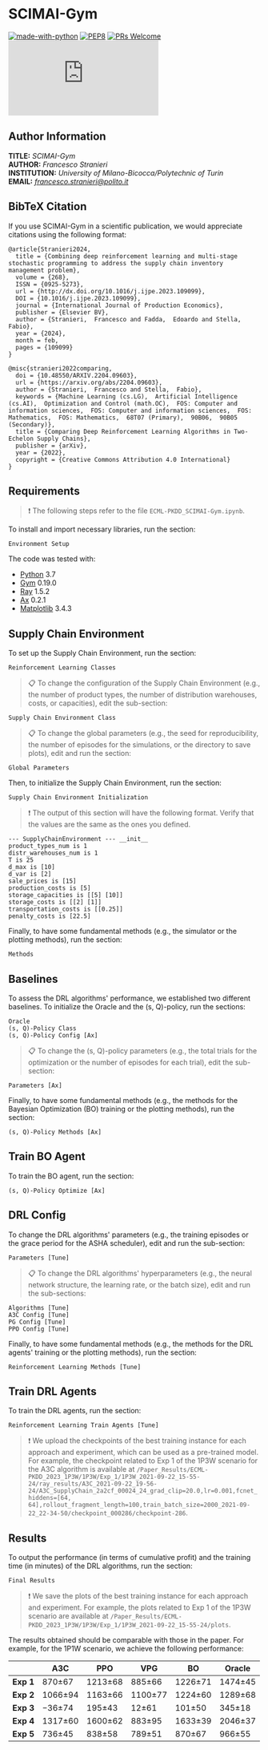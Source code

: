 # SCIMAI-Gym

[![made-with-python](https://img.shields.io/badge/Made%20with-Python-1f425f.svg)](https://www.python.org/)
[![PEP8](https://img.shields.io/badge/code%20style-pep8-orange.svg)](https://www.python.org/dev/peps/pep-0008/)
[![PRs Welcome](https://img.shields.io/badge/PRs-welcome-brightgreen.svg?style=flat-square)](http://makeapullrequest.com)
[![GitHub license](https://badgen.net/github/license/Naereen/Strapdown.js)](https://github.com/frenkowski/SCIMAI-Gym/blob/main/LICENSE)

## Author Information

**TITLE:** *SCIMAI-Gym*  
**AUTHOR:** *Francesco Stranieri*  
**INSTITUTION:** *University of Milano-Bicocca/Polytechnic of Turin*  
**EMAIL:** *francesco.stranieri@polito.it*

## BibTeX Citation

If you use SCIMAI-Gym in a scientific publication, we would appreciate citations using the following format:

```cit
@article{Stranieri2024,
  title = {Combining deep reinforcement learning and multi-stage stochastic programming to address the supply chain inventory management problem},
  volume = {268},
  ISSN = {0925-5273},
  url = {http://dx.doi.org/10.1016/j.ijpe.2023.109099},
  DOI = {10.1016/j.ijpe.2023.109099},
  journal = {International Journal of Production Economics},
  publisher = {Elsevier BV},
  author = {Stranieri,  Francesco and Fadda,  Edoardo and Stella,  Fabio},
  year = {2024},
  month = feb,
  pages = {109099}
}
```

```cit
@misc{stranieri2022comparing,
  doi = {10.48550/ARXIV.2204.09603},
  url = {https://arxiv.org/abs/2204.09603},
  author = {Stranieri,  Francesco and Stella,  Fabio},
  keywords = {Machine Learning (cs.LG),  Artificial Intelligence (cs.AI),  Optimization and Control (math.OC),  FOS: Computer and information sciences,  FOS: Computer and information sciences,  FOS: Mathematics,  FOS: Mathematics,  68T07 (Primary),  90B06,  90B05 (Secondary)},
  title = {Comparing Deep Reinforcement Learning Algorithms in Two-Echelon Supply Chains},
  publisher = {arXiv},
  year = {2022},
  copyright = {Creative Commons Attribution 4.0 International}
}
```

## Requirements

>❗️  The following steps refer to the file `ECML-PKDD_SCIMAI-Gym.ipynb`.

To install and import necessary libraries, run the section:

```setup
Environment Setup
```

The code was tested with:

- [Python](https://github.com/python/cpython) 3.7
- [Gym](https://github.com/openai/gym) 0.19.0
- [Ray](https://github.com/ray-project/ray) 1.5.2
- [Ax](https://github.com/facebook/Ax) 0.2.1
- [Matplotlib](https://github.com/matplotlib/matplotlib) 3.4.3

## Supply Chain Environment 

To set up the Supply Chain Environment, run the section:

```env
Reinforcement Learning Classes
```

>📋  To change the configuration of the Supply Chain Environment (e.g., the number of product types, the number of distribution warehouses, costs, or capacities), edit the sub-section:

```env_conf
Supply Chain Environment Class
```

>📋  To change the global parameters (e.g., the seed for reproducibility, the number of episodes for the simulations, or the directory to save plots), edit and run the section:

```params
Global Parameters
```

Then, to initialize the Supply Chain Environment, run the section:

```init
Supply Chain Environment Initialization
```

>❗️  The output of this section will have the following format. Verify that the values are the same as the ones you defined.

```init
--- SupplyChainEnvironment --- __init__
product_types_num is 1
distr_warehouses_num is 1
T is 25
d_max is [10]
d_var is [2]
sale_prices is [15]
production_costs is [5]
storage_capacities is [[5] [10]]
storage_costs is [[2] [1]]
transportation_costs is [[0.25]]
penalty_costs is [22.5]
```

Finally, to have some fundamental methods (e.g., the simulator or the plotting methods), run the section:

```methods
Methods
```

## Baselines

To assess the DRL algorithms' performance, we established two different baselines. To initialize the Oracle and the (s, Q)-policy, run the sections:

```baselines
Oracle
(s, Q)-Policy Class
(s, Q)-Policy Config [Ax]
```

>📋  To change the (s, Q)-policy parameters (e.g., the total trials for the optimization or the number of episodes for each trial), edit the sub-section:

```sq_params
Parameters [Ax]
```

Finally, to have some fundamental methods (e.g., the methods for the Bayesian Optimization (BO) training or the plotting methods), run the section:

```sq_methods
(s, Q)-Policy Methods [Ax]
```

## Train BO Agent

To train the BO agent, run the section:

```drl_train
(s, Q)-Policy Optimize [Ax]
```

## DRL Config

To change the DRL algorithms' parameters (e.g., the training episodes or the grace period for the ASHA scheduler), edit and run the sub-section:

```drl_config
Parameters [Tune]
```

>📋  To change the DRL algorithms' hyperparameters (e.g., the neural network structure, the learning rate, or the batch size), edit and run the sub-sections:

```drl_hyper
Algorithms [Tune]
A3C Config [Tune]
PG Config [Tune]
PPO Config [Tune]
```

Finally, to have some fundamental methods (e.g., the methods for the DRL agents' training or the plotting methods), run the section:

```drl_methods
Reinforcement Learning Methods [Tune]
```

## Train DRL Agents

To train the DRL agents, run the section:

```drl_train
Reinforcement Learning Train Agents [Tune]
```

>❗️  We upload the checkpoints of the best training instance for each approach and experiment, which can be used as a pre-trained model. For example, the checkpoint related to Exp 1 of the 1P3W scenario for the A3C algorithm is available at `/Paper_Results/ECML-PKDD_2023_1P3W/1P3W/Exp_1/1P3W_2021-09-22_15-55-24/ray_results/A3C_2021-09-22_19-56-24/A3C_SupplyChain_2a2cf_00024_24_grad_clip=20.0,lr=0.001,fcnet_hiddens=[64, 64],rollout_fragment_length=100,train_batch_size=2000_2021-09-22_22-34-50/checkpoint_000286/checkpoint-286`.

## Results

To output the performance (in terms of cumulative profit) and the training time (in minutes) of the DRL algorithms, run the section:

```results
Final Results
```

>❗️  We save the plots of the best training instance for each approach and experiment. For example, the plots related to Exp 1 of the 1P3W scenario are available at `/Paper_Results/ECML-PKDD_2023_1P3W/1P3W/Exp_1/1P3W_2021-09-22_15-55-24/plots`.

The results obtained should be comparable with those in the paper. For example, for the 1P1W scenario, we achieve the following performance:

|       | **A3C** | **PPO** | **VPG** | **BO**  | **Oracle** |
|-------|---------|---------|---------|---------|------------|
| **Exp 1** | 870±67  | 1213±68 | 885±66  | 1226±71 | 1474±45    |
| **Exp 2** | 1066±94 | 1163±66 | 1100±77 | 1224±60 | 1289±68    |
| **Exp 3** | −36±74  | 195±43  | 12±61   | 101±50  | 345±18     |
| **Exp 4** | 1317±60 | 1600±62 | 883±95  | 1633±39 | 2046±37    |
| **Exp 5** | 736±45  | 838±58  | 789±51  | 870±67  | 966±55     |
